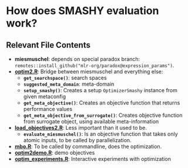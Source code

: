 # How does SMASHY evaluation work?

## Relevant File Contents
 - **miesmuschel**: depends on special paradox branch: `remotes::install_github("mlr-org/paradox@expression_params")`.
 - **[optim2.R](optim2.R)**: Bridge between miesmuschel and everything else:
     - **`get_searchspace()`**: search spaces
     - **`suggested_meta_domain`**: meta-domain
     - **`setup_smashy()`**: Creates a setup `OptimizerSmashy` instance from given metaconfig
     - **`get_meta_objective()`**: Creates an objective function that returns performance values
     - **`get_meta_objective_from_surrogate()`**: Creates objective function from surrogate object, using available meta-information
 - **[load_objectives2.R](load_objectives2.R)**: Less important than it used to be.
     - **`evaluate_miesmuschel()`**: Is an objective function that takes only atomic inputs, to be called by parallelization.
 - **[mbo.R](mbo.R)**: To be called by commandline, does the optimization.
 - **[optim2demo.R](optim2demo.R)**: demo objectives
 - **[optim_experiments.R](optim_experiments.R)**: Interactive experiments with optimization

